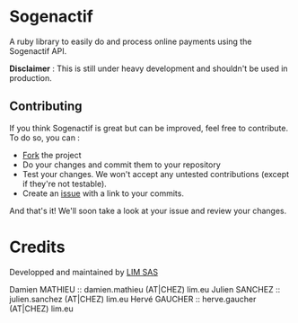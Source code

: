 # Sogenactif

A ruby library to easily do and process online payments using the Sogenactif API.

**Disclaimer** : This is still under heavy development and shouldn't be used in production.



Contributing
------------

If you think Sogenactif is great but can be improved, feel free to contribute.
To do so, you can :

* [Fork](http://help.github.com/forking/) the project
* Do your changes and commit them to your repository
* Test your changes. We won't accept any untested contributions (except if they're not testable).
* Create an [issue](http://github.com/LIMSAS/sogenactif/issues) with a link to your commits.

And that's it! We'll soon take a look at your issue and review your changes.


# Credits

Developped and maintained by [LIM SAS](http://lim.eu)

Damien MATHIEU :: damien.mathieu (AT|CHEZ) lim.eu
Julien SANCHEZ :: julien.sanchez (AT|CHEZ) lim.eu
Hervé GAUCHER  :: herve.gaucher  (AT|CHEZ) lim.eu